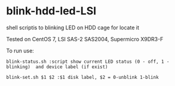 # blink-hdd-led-LSI
shell scriptis to blinking LED on HDD cage for locate it

Tested on CentOS 7, LSI SAS-2 SAS2004, Supermicro X9DR3-F

To run use:
```
blink-status.sh :script show current LED status (0 - off, 1 - blinking)  and device label (if exist) 
```
```
blink-set.sh $1 $2 :$1 disk label, $2 = 0-unblink 1-blink
```
